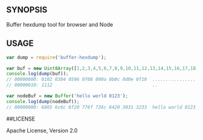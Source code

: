 ## SYNOPSIS

Buffer hexdump tool for browser and Node

## USAGE

```js
var dump = require('buffer-hexdump');

var buf = new Uint8Array([1,2,3,4,5,6,7,8,9,10,11,12,13,14,15,16,17,18]);
console.log(dump(buf));
// 00000000: 0102 0304 0506 0708 090a 0b0c 0d0e 0f10  ................
// 00000010: 1112                                     ..

var nodeBuf = new Buffer('hello world 0123');
console.log(dump(nodeBuf));
// 00000000: 6865 6c6c 6f20 776f 726c 6420 3031 3233  hello world 0123
```

##LICENSE

Apache License, Version 2.0
